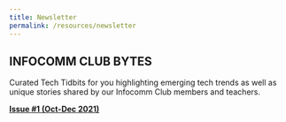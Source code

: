```yaml
---
title: Newsletter
permalink: /resources/newsletter
---
```

## **INFOCOMM CLUB BYTES**

Curated Tech Tidbits for you highlighting emerging tech trends as well as unique stories shared by our Infocomm Club members and teachers.

 [**Issue #1 (Oct-Dec 2021)**](https://go.gov.sg/icmbytes01)